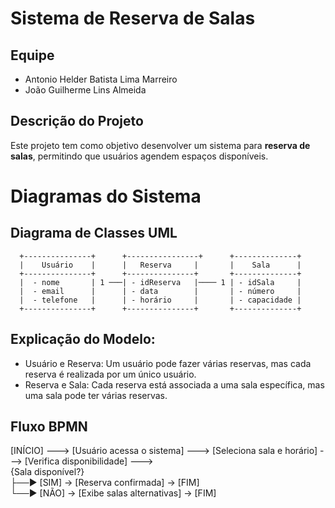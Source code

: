 # Sistema de Reserva de Salas

## Equipe
- Antonio Helder Batista Lima Marreiro
- João Guilherme Lins Almeida 

## Descrição do Projeto
Este projeto tem como objetivo desenvolver um sistema para **reserva de salas**, permitindo que usuários agendem espaços disponíveis.

# Diagramas do Sistema

## Diagrama de Classes UML

      +---------------+      +----------------+      +--------------+
      |    Usuário    |      |   Reserva     |       |    Sala      |
      +---------------+      +---------------+       +--------------+
      |  - nome       | 1 ───| - idReserva   |──── 1 | - idSala     |
      |  - email      |      | - data        |       | - número     |
      |  - telefone   |      | - horário     |       | - capacidade |
      +---------------+      +---------------+       +--------------+

## Explicação do Modelo:
- Usuário e Reserva: Um usuário pode fazer várias reservas, mas cada reserva é realizada por um único usuário.
- Reserva e Sala: Cada reserva está associada a uma sala específica, mas uma sala pode ter várias reservas.

## Fluxo BPMN

[INÍCIO] ---> [Usuário acessa o sistema] ---> [Seleciona sala e horário] ---> [Verifica disponibilidade] ---> <br>
{Sala disponível?} <br>
   ├──► [SIM] →    [Reserva confirmada] → [FIM] <br>
   └──► [NÃO] →   [Exibe salas alternativas] → [FIM] <br>
